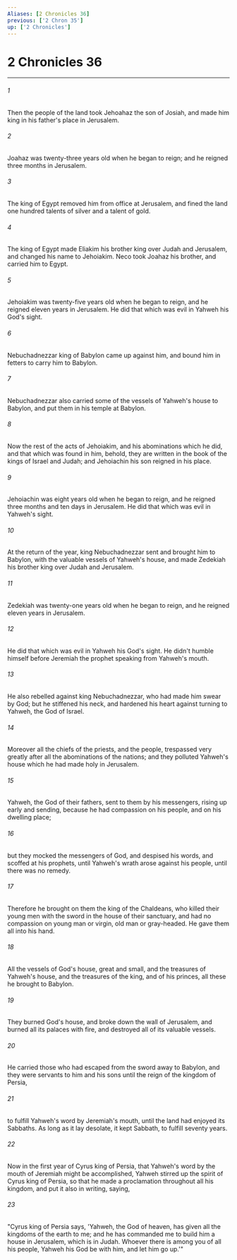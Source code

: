 ```yaml
---
Aliases: [2 Chronicles 36]
previous: ['2 Chron 35']
up: ['2 Chronicles']
---
```

# 2 Chronicles 36
***





###### 1 

Then the people of the land took Jehoahaz the son of Josiah, and made him king in his father's place in Jerusalem. 



###### 2 

Joahaz was twenty-three years old when he began to reign; and he reigned three months in Jerusalem. 



###### 3 

The king of Egypt removed him from office at Jerusalem, and fined the land one hundred talents of silver and a talent of gold. 



###### 4 

The king of Egypt made Eliakim his brother king over Judah and Jerusalem, and changed his name to Jehoiakim. Neco took Joahaz his brother, and carried him to Egypt. 



###### 5 

Jehoiakim was twenty-five years old when he began to reign, and he reigned eleven years in Jerusalem. He did that which was evil in Yahweh his God's sight. 



###### 6 

Nebuchadnezzar king of Babylon came up against him, and bound him in fetters to carry him to Babylon. 



###### 7 

Nebuchadnezzar also carried some of the vessels of Yahweh's house to Babylon, and put them in his temple at Babylon. 



###### 8 

Now the rest of the acts of Jehoiakim, and his abominations which he did, and that which was found in him, behold, they are written in the book of the kings of Israel and Judah; and Jehoiachin his son reigned in his place. 



###### 9 

Jehoiachin was eight years old when he began to reign, and he reigned three months and ten days in Jerusalem. He did that which was evil in Yahweh's sight. 



###### 10 

At the return of the year, king Nebuchadnezzar sent and brought him to Babylon, with the valuable vessels of Yahweh's house, and made Zedekiah his brother king over Judah and Jerusalem. 



###### 11 

Zedekiah was twenty-one years old when he began to reign, and he reigned eleven years in Jerusalem. 



###### 12 

He did that which was evil in Yahweh his God's sight. He didn't humble himself before Jeremiah the prophet speaking from Yahweh's mouth. 



###### 13 

He also rebelled against king Nebuchadnezzar, who had made him swear by God; but he stiffened his neck, and hardened his heart against turning to Yahweh, the God of Israel. 



###### 14 

Moreover all the chiefs of the priests, and the people, trespassed very greatly after all the abominations of the nations; and they polluted Yahweh's house which he had made holy in Jerusalem. 



###### 15 

Yahweh, the God of their fathers, sent to them by his messengers, rising up early and sending, because he had compassion on his people, and on his dwelling place; 



###### 16 

but they mocked the messengers of God, and despised his words, and scoffed at his prophets, until Yahweh's wrath arose against his people, until there was no remedy. 



###### 17 

Therefore he brought on them the king of the Chaldeans, who killed their young men with the sword in the house of their sanctuary, and had no compassion on young man or virgin, old man or gray-headed. He gave them all into his hand. 



###### 18 

All the vessels of God's house, great and small, and the treasures of Yahweh's house, and the treasures of the king, and of his princes, all these he brought to Babylon. 



###### 19 

They burned God's house, and broke down the wall of Jerusalem, and burned all its palaces with fire, and destroyed all of its valuable vessels. 



###### 20 

He carried those who had escaped from the sword away to Babylon, and they were servants to him and his sons until the reign of the kingdom of Persia, 



###### 21 

to fulfill Yahweh's word by Jeremiah's mouth, until the land had enjoyed its Sabbaths. As long as it lay desolate, it kept Sabbath, to fulfill seventy years. 



###### 22 

Now in the first year of Cyrus king of Persia, that Yahweh's word by the mouth of Jeremiah might be accomplished, Yahweh stirred up the spirit of Cyrus king of Persia, so that he made a proclamation throughout all his kingdom, and put it also in writing, saying, 



###### 23 

"Cyrus king of Persia says, 'Yahweh, the God of heaven, has given all the kingdoms of the earth to me; and he has commanded me to build him a house in Jerusalem, which is in Judah. Whoever there is among you of all his people, Yahweh his God be with him, and let him go up.'"
